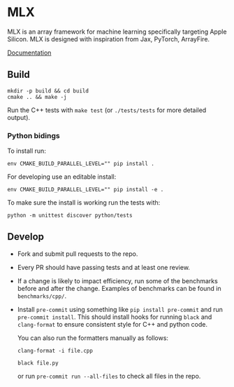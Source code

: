 # MLX

MLX is an array framework for machine learning specifically targeting Apple
Silicon. MLX is designed with inspiration from Jax, PyTorch, ArrayFire.

[Documentation](https://ml-explore.github.io/mlx/build/html/index.html)

## Build

```
mkdir -p build && cd build
cmake .. && make -j
```

Run the C++ tests with `make test` (or `./tests/tests` for more detailed output).

### Python bidings

To install run:

`
env CMAKE_BUILD_PARALLEL_LEVEL="" pip install .
`

For developing use an editable install:

```
env CMAKE_BUILD_PARALLEL_LEVEL="" pip install -e .
```

To make sure the install is working run the tests with:

```
python -m unittest discover python/tests
```


## Develop

- Fork and submit pull requests to the repo. 

- Every PR should have passing tests and at least one review.

- If a change is likely to impact efficiency, run some of the benchmarks before
  and after the change. Examples of benchmarks can be found in `benchmarks/cpp/`.

- Install `pre-commit` using something like `pip install pre-commit` and run `pre-commit install`.
  This should install hooks for running `black` and `clang-format` to ensure
  consistent style for C++ and python code.

  You can also run the formatters manually as follows:

    ```
    clang-format -i file.cpp
    ```

    ```
    black file.py
    ```

    or run `pre-commit run --all-files` to check all files in the repo.

